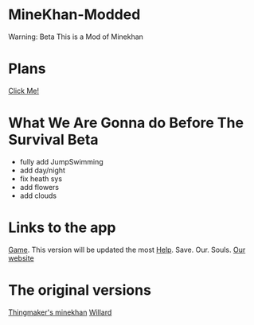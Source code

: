 # MineKhan-Modded
Warning: Beta
This is a Mod of Minekhan

# Plans
[Click Me!](https://github.com/Hacker1254/MineKhan-Modded/projects/1?fullscreen=true)

# What We Are Gonna do Before The Survival Beta 

 - fully add JumpSwimming
 - add day/night
 - fix heath sys
 - add flowers
 - add clouds
 
# Links to the app
[Game](https://minekhan.guineapigbridge.repl.co/). This version will be updated the most
[Help](https://github.com/Hacker1254/MineKhan-Modded/issues). Save. Our. Souls.
[Our website](https://www-1.guineapigbridge.repl.co/)

# The original versions

[Thingmaker's minekhan](https://minekhan--thingmaker.repl.co/)
[Willard](https://willard.fun/minekhan/)
